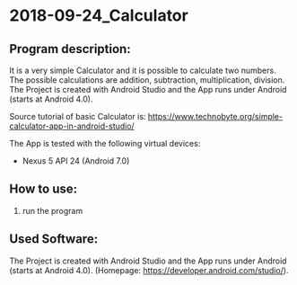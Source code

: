 # 2018-09-24_Calculator

## Program description:
It is a very simple Calculator and it is possible to calculate two numbers. The possible calculations are addition, subtraction, multiplication, division. The Project is created with Android Studio and the App runs under Android (starts at Android 4.0).

Source tutorial of basic Calculator is: https://www.technobyte.org/simple-calculator-app-in-android-studio/

The App is tested with the following virtual devices:
* Nexus 5 API 24 (Android 7.0)

## How to use:
1. run the program

## Used Software:
The Project is created with Android Studio and the App runs under Android (starts at Android 4.0). (Homepage: https://developer.android.com/studio/). 
